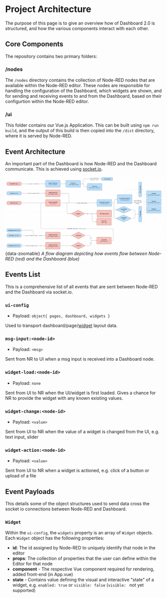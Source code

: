 # Project Architecture

The purpose of this page is to give an overview how of Dashboard 2.0 is structured, and how the various components interact with each other.

## Core Components

The repository contains two primary folders:

### /nodes

The `/nodes` directory contains the collection of Node-RED nodes that are available within the Node-RED editor. These nodes are responsible for handling the configuration of the Dashboard, which widgets are shown, and for sending and receiving events to and from the Dashboard, based on their configurtion within the Node-RED editor.

### /ui

This folder contains our Vue.js Application. This can be built using `npm run build`, and the output of this build is then copied into the `/dist` directory, where it is served by Node-RED.

## Event Architecture

An important part of the Dashboard is how Node-RED and the Dashboard communicate. This is achieved using [socket.io](https://socket.io/).

![A flow diagram depicting how events flow between Node-RED and the Dashboard](../assets/images/events-architecture.png){data-zoomable}
*A flow diagram depicting how events flow between Node-RED (red) and the Dashboard (blue)*

## Events List

This is a comprehensive list of all events that are sent between Node-RED and the Dashboard via socket.io.

### `ui-config`
- Payload: `object{ pages, dashboard, widgets }`

Used to transport dashboard/page/[widget](#widget) layout data.

### `msg-input:<node-id>`
- Payload: `<msg>`

Sent from NR to UI when a msg input is received into a Dashboard node.

### `widget-load:<node-id>`
- Payload: `none`

Sent from UI to NR when the UI/widget is first loaded. Gives a chance for NR to provide the widget with any known existing values.

### `widget-change:<node-id>`
- Payload: `<value>`

Sent from UI to NR when the value of a widget is changed from the UI, e.g. text input, slider

### `widget-action:<node-id>`
- Payload: `<value>`

Sent from UI to NR when a widget is actioned, e.g. click of a button or upload of a file

## Event Payloads

This details some of the object structures used to send data cross the socket io connections between Node-RED and Dashboard.

### `Widget`

Within the `ui-config`, the `widgets` property is an array of `Widget` objects. Each `Widget` object has the following properties:

- **id**: The id assigned by Node-RED to uniquely identify that node in the editor
- **props**: The collection of properties that the user can define within the Editor for that node
- **component** - The respective Vue component required for rendering, added front-end (in App.vue)
- **state** - Contains value defining the visual and interactive "state" of a widget, e.g. `enabled: true` or `visible: false` (`visible: ` not yet supported)
